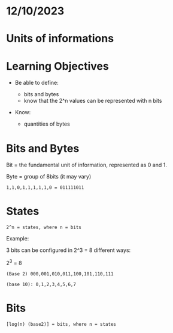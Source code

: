 
# 12/10/2023

# Units of informations

# Learning Objectives

- Be able to define:
    - bits and bytes
    - know that the 2^n values can be represented with n bits

- Know:
    - quantities of bytes


# Bits and Bytes

Bit = the fundamental unit of information, represented as 0 and 1.

Byte = group of 8bits (it may vary)

    1,1,0,1,1,1,1,1,0 = 011111011

# States

    2^n = states, where n = bits

Example:

3 bits can be configured in 2^3 = 8 different ways:

2<sup>3</sup> = 8

    (Base 2) 000,001,010,011,100,101,110,111

    (base 10): 0,1,2,3,4,5,6,7

# Bits

    [log(n) (base2)] = bits, where n = states
